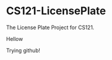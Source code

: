 CS121-LicensePlate
==================

The License Plate Project for CS121.


Hellow

Trying github!

